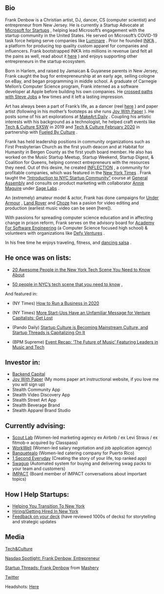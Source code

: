 ## Bio

Frank Denbow is a Christian artist, DJ, dancer, CS (computer scientist) and entrepreneur from New Jersey. He is currently a Startup Advocate at  [Microsoft for Startups](https://aka.ms/mfsmain) , helping lead Microsoft’s engagement with the startup community in the United States. He served on Microsoft’s COVID-19 task force helping serve companies like  [Luminare](http://luminaremed.com/) . Prior he founded  [INK’A](http://inka.io/) , a platform for producing top quality custom apparel for companies and influencers. Frank bootstrapped INK’A into millions in revenue (and felt all the pains as well, read about it  [here](https://inflectioncommunity.com/blog/if-your-dreams-dont-serve-you-let-them-go) ) and enjoys supporting other entrepreneurs in the startup ecosystem.

Born in Harlem, and raised by Jamaican & Guyanese parents in New Jersey, Frank caught the bug for entrepreneurship at an early age, selling cologne on eBay, and began programming in middle school. A graduate of Carnegie Mellon’s Computer Science program, Frank interned as a software developer at Apple before building his own companies. He  [crossed paths with Steve Jobs](https://frankdenbow.com/my-steve-jobs-story/)  a few times and it left a lasting impression.

Art has always been a part of Frank’s life, as a dancer (reel  [here](https://www.youtube.com/watch?v=TbVOQIFQnhw&list=PL64F69BC6E6922A4C) ) and paper artist (following in his mother’s footsteps as she runs  [Joy With Paper](http://joywithpaper/) ). He posts some of his art explorations at  [MakeArt.Daily](https://instagram.com/makeart.daily) . Coupling his artistic interests with his background as a technologist, he helped craft events like  [Tech & Culture SXSW](https://www.youtube.com/playlist?list=PLL0NwqdSsyQMwtk1-wU3XxSJlyEk7dxI3)  in 2019 and  [Tech & Culture February 2020](https://www.youtube.com/watch?v=LSSRnCXb4nk)  in partnership with  [Fueled By Culture](http://fueledbyculture.com/) .

Frank has held leadership positions in community organizations such as First Presbyterian Church as the first youth deacon and at Habitat for Humanity in Bergen County as the first youth board member. He also has worked on the Music Startup Meetup, Startup Weekend, Startup Digest, & Coalition for Queens, helping connect entrepreneurs with the resources they need. Out of this desire, he created  [INFLECTION](http://inflectioncommunity.co/) , a community for profitable companies, which was featured in the  [New York Times](https://www.nytimes.com/2019/01/11/technology/start-ups-rejecting-venture-capital.html) . Frank taught the  [“Introduction to NYC Startup Community”](https://generalassemb.ly/instructors/frank-denbow/260)  course at  [General Assembly](https://ga.co/)  and consults on product marketing with collaborator  [Annie Maguire](http://anniemaguire.com/)  under  [Sage Labs](http://sagelabs.co/) .

An (extremely) amateur model & actor, Frank has done campaigns for  [Under Armour](https://www.dropbox.com/sh/z89lasvkxtomfa5/AABZlBvGSFB-wSvCbPDOzJKca?dl=0) ,  [Land Rover](https://www.instagram.com/p/BZyynL0D8XD)  and  [Choze](https://frankdenbow.com/about-me/) has a pasion for video editing and production (earliest music video can be seen [here]).

With passions for spreading computer science education and in affecting change in prison reform, Frank serves on the advisory board for  [Academy For Software Engineering](http://afsenyc.org/)  (a Computer Science focused high school) & volunteers with organizations like  [Defy Ventures](http://defyventures.org/) .

In his free time he enjoys traveling, fitness, and  [dancing salsa](https://www.facebook.com/frank.denbow/videos/10101695180286959/) .

## He once was on lists:

*  [20 Awesome People in the New York Tech Scene You Need to Know About](http://www.alleywatch.com/2014/08/20-awesome-people-in-the-new-york-tech-scene-you-need-to-know-about/6/) 

*  [50 people in NYC’s tech scene that you need to know](http://thenextweb.com/us/2013/09/25/50-people-in-nycs-tech-scene-that-you-need-to-know/) ,

And featured in:
* (NY Times)  [How to Run a Business in 2020](https://www.nytimes.com/2020/01/30/style/millennial-entrepreneur-startups.html) 

* (NY Times)  [More Start-Ups Have an Unfamiliar Message for Venture Capitalists: Get Lost](https://www.nytimes.com/2019/01/11/technology/start-ups-rejecting-venture-capital.html) 

* (Pando Daily)  [Startup Culture is Becoming Mainstream Culture, and Startup Threads is Capitalizing On It](https://pando.com/2012/06/08/startup-culture-is-becoming-mainstream-culture-and-startup-threads-is-capitalizing-on-it/) 

* (BPM Supreme)  [Event Recap: ‘The Future of Music’ Featuring Leaders in Music and Tech](https://news.bpmsupreme.com/event-recap-the-future-of-music-featuring-leaders-in-music-and-tech/) 

## Investor in:
*  [Backend Capital](https://www.crunchbase.com/organization/backend-capital#section-investments) 
*  [Joy With Paper](http://joywithpaper.com/)  (My moms paper art instructional website, if you love me you will sign up)
* Stealth Community App
* Stealth Video Discovery App
* Stealth Street Art App
* Stealth Beverage Brand
* Stealth Apparel Brand Studio

## Currently advising:
*  [Scout Lab](http://scoutlab.co/)  (Women-led marketing agency ex Airbnb / ex Levi Straus / ex fitmob-> acquired by Classpass)
*  [WorkWell](http://weworkwell.io/)  (Women-led salary negotiation and job application agency)
*  [Banquetealo](https://www.banquetealo.com/)  (Women-led catering company for Puerto Rico)
*  [1 Second Everyday](https://1se.co/)  (Creating the story of your life, top ranked app)
*  [Swagup](http://swagup.com/)  (Automated system for buying and delivering swag packs to your team and customers)
*  [IMPACT](https://impactnyc.org/)  (Board member of IMPACT conversations about important topics)

## How I Help Startups:
*  [Helping You Transition To New York](https://bit.ly/frankdnyc) 
*  [Hiring/Getting Hired In New York](https://bit.ly/frankjob) 
*  [Feedback on your deck](http://ripmydeck.com/)  (have reviewed 1000s of decks) for storytelling and strategic updates

## Media
[Tech&Culture](http://www.youtube.com/watch?v=LSSRnCXb4nk) 
 
[Nasdaq Spotlight: Frank Denbow, Entrepreneur](https://www.facebook.com/watch/?ref=external&v=10156064488902429) 

[Startup Threads: Frank Denbow](https://vimeo.com/33539899)  from  [Mashery](https://vimeo.com/mashery)

[Twitter](https://twitter.com/frankdenbow) 

Headshots:  [Here](https://www.dropbox.com/sh/fkarq3bu40rz29c/AADg-waCYGp2WBDuwwBHl3eqa?dl=0) 
